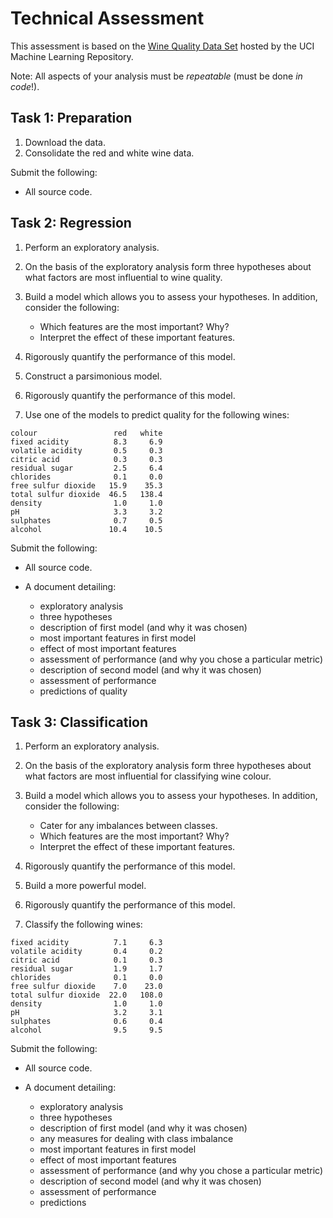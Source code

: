 # Technical Assessment

This assessment is based on the [Wine Quality Data Set](https://archive.ics.uci.edu/ml/datasets/wine+quality) hosted by the UCI Machine Learning Repository.

Note: All aspects of your analysis must be *repeatable* (must be done *in code*!).

## Task 1: Preparation

1. Download the data.
2. Consolidate the red and white wine data.

Submit the following:

- All source code.

## Task 2: Regression

1. Perform an exploratory analysis.
2. On the basis of the exploratory analysis form three hypotheses about what factors are most influential to wine quality.
3. Build a model which allows you to assess your hypotheses. In addition, consider the following:

	- Which features are the most important? Why?
	- Interpret the effect of these important features.

4. Rigorously quantify the performance of this model.
5. Construct a parsimonious model.
6. Rigorously quantify the performance of this model.
7. Use one of the models to predict quality for the following wines:

```
colour                 red   white
fixed acidity          8.3     6.9
volatile acidity       0.5     0.3
citric acid            0.3     0.3
residual sugar         2.5     6.4
chlorides              0.1     0.0
free sulfur dioxide   15.9    35.3
total sulfur dioxide  46.5   138.4
density                1.0     1.0
pH                     3.3     3.2
sulphates              0.7     0.5
alcohol               10.4    10.5
```

Submit the following:

- All source code.
- A document detailing:

    - exploratory analysis
    - three hypotheses
    - description of first model (and why it was chosen)
    - most important features in first model
    - effect of most important features
    - assessment of performance (and why you chose a particular metric)
    - description of second model (and why it was chosen)
    - assessment of performance
    - predictions of quality

## Task 3: Classification

1. Perform an exploratory analysis.
2. On the basis of the exploratory analysis form three hypotheses about what factors are most influential for classifying wine colour.
3. Build a model which allows you to assess your hypotheses. In addition, consider the following:

    - Cater for any imbalances between classes.
	- Which features are the most important? Why?
	- Interpret the effect of these important features.

4. Rigorously quantify the performance of this model.
5. Build a more powerful model.
6. Rigorously quantify the performance of this model.
7. Classify the following wines:

```
fixed acidity          7.1     6.3
volatile acidity       0.4     0.2
citric acid            0.1     0.3
residual sugar         1.9     1.7
chlorides              0.1     0.0
free sulfur dioxide    7.0    23.0
total sulfur dioxide  22.0   108.0
density                1.0     1.0
pH                     3.2     3.1
sulphates              0.6     0.4
alcohol                9.5     9.5
```

Submit the following:

- All source code.
- A document detailing:

    - exploratory analysis
    - three hypotheses
    - description of first model (and why it was chosen)
    - any measures for dealing with class imbalance
    - most important features in first model
    - effect of most important features
    - assessment of performance (and why you chose a particular metric)
    - description of second model (and why it was chosen)
    - assessment of performance
    - predictions